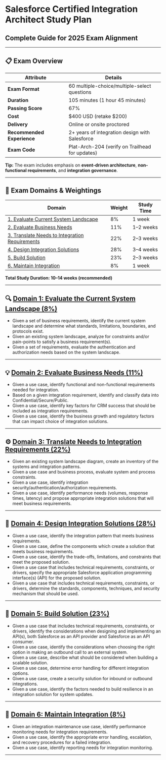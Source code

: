 # Salesforce Certified Integration Architect Study Plan
## Complete Guide for 2025 Exam Alignment

---

## 📋 Exam Overview

| **Attribute** | **Details** |
|---------------|-------------|
| **Exam Format** | 60 multiple-choice/multiple-select questions |
| **Duration** | 105 minutes (1 hour 45 minutes) |
| **Passing Score** | 67% |
| **Cost** | $400 USD (retake $200) |
| **Delivery** | Online or onsite proctored |
| **Recommended Experience** | 2+ years of integration design with Salesforce |
| **Exam Code** | Plat-Arch-204 (verify on Trailhead for updates) |

**Tip:** The exam includes emphasis on **event-driven architecture**, **non-functional requirements**, and **integration governance**.

---

## 🎯 Exam Domains & Weightings

| **Domain** | **Weight** | **Study Time** |
|-------------|-------------|----------------|
| [1. Evaluate Current System Landscape](#-domain-1-evaluate-the-current-system-landscape-8) | 8% | 1 week |
| [2. Evaluate Business Needs](#-domain-2-evaluate-business-needs-11) | 11% | 1–2 weeks |
| [3. Translate Needs to Integration Requirements](#-domain-3-translate-needs-to-integration-requirements-22) | 22% | 2–3 weeks |
| [4. Design Integration Solutions](#-domain-4-design-integration-solutions-28) | 28% | 3–4 weeks |
| [5. Build Solution](#-domain-5-build-solution-23) | 23% | 2–3 weeks |
| [6. Maintain Integration](#-domain-6-maintain-integration-8) | 8% | 1 week |

**Total Study Duration: 10–14 weeks (recommended)**

---

## 🔍 [Domain 1: Evaluate the Current System Landscape (8%)](section_notes/1%20-%20Evaluate%20the%20Current%20System%20Landscape.md)

- Given a set of business requirements, identify the current system landscape and determine what standards, limitations, boundaries, and protocols exist.
- Given an existing system landscape, analyze for constraints and/or pain-points to satisfy a business requirement(s).
- Given a set of requirements, evaluate the authentication and authorization needs based on the system landscape.

---

## 💡 [Domain 2: Evaluate Business Needs (11%)](section_notes/2%20-%20Evaluate%20Business%20Needs.md)

- Given a use case, identify functional and non-functional requirements needed for integration.
- Based on a given integration requirement, identify and classify data into Confidential/Secure/Public.
- Given a use case, identify key factors for CRM success that should be included as integration requirements.
- Given a use case, identify the business growth and regulatory factors that can impact choice of integration solutions.

---

## ⚙️ [Domain 3: Translate Needs to Integration Requirements (22%)](section_notes/3%20-%20Translate%20Needs%20to%20Integration%20Requirements.md)

- Given an existing system landscape diagram, create an inventory of the systems and integration patterns.
- Given a use case and business process, evaluate system and process constraints.
- Given a use case, identify integration security/authentication/authorization requirements. 
- Given a use case, identify performance needs (volumes, response times, latency) and propose appropriate integration solutions that will meet business requirements.

---

## 🧩 [Domain 4: Design Integration Solutions (28%)](section_notes/4%20-%20Design%20Integration%20Solutions.md)

- Given a use case, identify the integration pattern that meets business requirements.
- Given a use case, define the components which create a solution that meets business requirements. 
- Given a use case, identify the trade-offs, limitations, and constraints that meet the proposed solution.
- Given a use case that includes technical requirements, constraints, or drivers, specify the appropriate Salesforce application programming interface(s) (API) for the proposed solution.
- Given a use case that includes technical requirements, constraints, or drivers, determine the standards, components, techniques, and security mechanism that should be used.

---

## 🧠 [Domain 5: Build Solution (23%)](section_notes/5%20-%20Build%20Solution.md)

- Given a use case that includes technical requirements, constraints, or drivers, identify the considerations when designing and implementing an API(s), both Salesforce as an API provider and Salesforce as an API consumer.
- Given a use case, identify the considerations when choosing the right option in making an outbound call to an external system.
- Given a use case, describe what should be considered when building a scalable solution.
- Given a use case, determine error handling for different integration options.
- Given a use case, create a security solution for inbound or outbound integrations.
- Given a use case, identify the factors needed to build resilience in an integration solution for system updates.

---

## 🧭 [Domain 6: Maintain Integration (8%)](section_notes/6%20-%20Maintain%20Integration.md)

- Given an integration maintenance use case, identify performance monitoring needs for integration requirements.
- Given a use case, identify the appropriate error handling, escalation, and recovery procedures for a failed integration.
- Given a use case, identify reporting needs for integration monitoring.

---